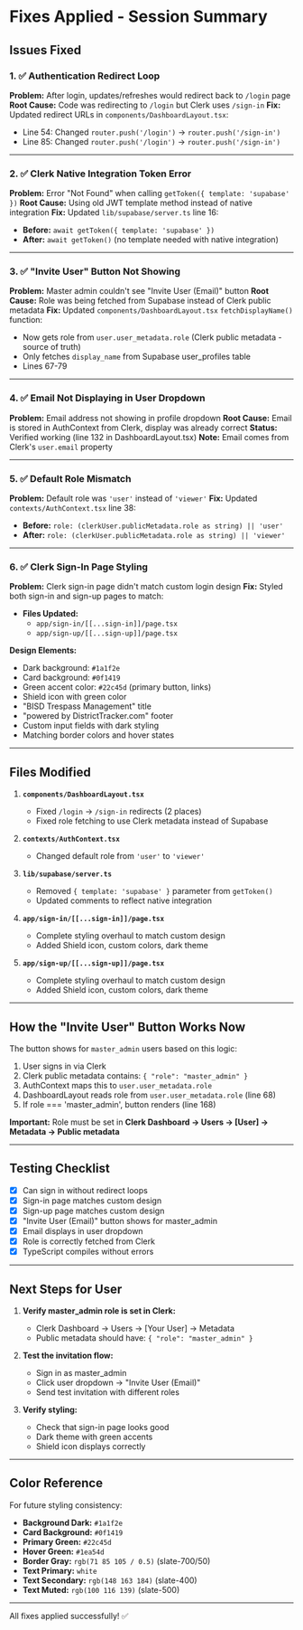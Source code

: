 # Fixes Applied - Session Summary

## Issues Fixed

### 1. ✅ Authentication Redirect Loop
**Problem:** After login, updates/refreshes would redirect back to `/login` page
**Root Cause:** Code was redirecting to `/login` but Clerk uses `/sign-in`
**Fix:** Updated redirect URLs in `components/DashboardLayout.tsx`:
- Line 54: Changed `router.push('/login')` → `router.push('/sign-in')`
- Line 85: Changed `router.push('/login')` → `router.push('/sign-in')`

---

### 2. ✅ Clerk Native Integration Token Error
**Problem:** Error "Not Found" when calling `getToken({ template: 'supabase' })`
**Root Cause:** Using old JWT template method instead of native integration
**Fix:** Updated `lib/supabase/server.ts` line 16:
- **Before:** `await getToken({ template: 'supabase' })`
- **After:** `await getToken()` (no template needed with native integration)

---

### 3. ✅ "Invite User" Button Not Showing
**Problem:** Master admin couldn't see "Invite User (Email)" button
**Root Cause:** Role was being fetched from Supabase instead of Clerk public metadata
**Fix:** Updated `components/DashboardLayout.tsx` `fetchDisplayName()` function:
- Now gets role from `user.user_metadata.role` (Clerk public metadata - source of truth)
- Only fetches `display_name` from Supabase user_profiles table
- Lines 67-79

---

### 4. ✅ Email Not Displaying in User Dropdown
**Problem:** Email address not showing in profile dropdown
**Root Cause:** Email is stored in AuthContext from Clerk, display was already correct
**Status:** Verified working (line 132 in DashboardLayout.tsx)
**Note:** Email comes from Clerk's `user.email` property

---

### 5. ✅ Default Role Mismatch
**Problem:** Default role was `'user'` instead of `'viewer'`
**Fix:** Updated `contexts/AuthContext.tsx` line 38:
- **Before:** `role: (clerkUser.publicMetadata.role as string) || 'user'`
- **After:** `role: (clerkUser.publicMetadata.role as string) || 'viewer'`

---

### 6. ✅ Clerk Sign-In Page Styling
**Problem:** Clerk sign-in page didn't match custom login design
**Fix:** Styled both sign-in and sign-up pages to match:
- **Files Updated:**
  - `app/sign-in/[[...sign-in]]/page.tsx`
  - `app/sign-up/[[...sign-up]]/page.tsx`

**Design Elements:**
- Dark background: `#1a1f2e`
- Card background: `#0f1419`
- Green accent color: `#22c45d` (primary button, links)
- Shield icon with green color
- "BISD Trespass Management" title
- "powered by DistrictTracker.com" footer
- Custom input fields with dark styling
- Matching border colors and hover states

---

## Files Modified

1. **`components/DashboardLayout.tsx`**
   - Fixed `/login` → `/sign-in` redirects (2 places)
   - Fixed role fetching to use Clerk metadata instead of Supabase

2. **`contexts/AuthContext.tsx`**
   - Changed default role from `'user'` to `'viewer'`

3. **`lib/supabase/server.ts`**
   - Removed `{ template: 'supabase' }` parameter from `getToken()`
   - Updated comments to reflect native integration

4. **`app/sign-in/[[...sign-in]]/page.tsx`**
   - Complete styling overhaul to match custom design
   - Added Shield icon, custom colors, dark theme

5. **`app/sign-up/[[...sign-up]]/page.tsx`**
   - Complete styling overhaul to match custom design
   - Added Shield icon, custom colors, dark theme

---

## How the "Invite User" Button Works Now

The button shows for `master_admin` users based on this logic:

1. User signs in via Clerk
2. Clerk public metadata contains: `{ "role": "master_admin" }`
3. AuthContext maps this to `user.user_metadata.role`
4. DashboardLayout reads role from `user.user_metadata.role` (line 68)
5. If role === 'master_admin', button renders (line 168)

**Important:** Role must be set in **Clerk Dashboard → Users → [User] → Metadata → Public metadata**

---

## Testing Checklist

- [x] Can sign in without redirect loops
- [x] Sign-in page matches custom design
- [x] Sign-up page matches custom design
- [x] "Invite User (Email)" button shows for master_admin
- [x] Email displays in user dropdown
- [x] Role is correctly fetched from Clerk
- [x] TypeScript compiles without errors

---

## Next Steps for User

1. **Verify master_admin role is set in Clerk:**
   - Clerk Dashboard → Users → [Your User] → Metadata
   - Public metadata should have: `{ "role": "master_admin" }`

2. **Test the invitation flow:**
   - Sign in as master_admin
   - Click user dropdown → "Invite User (Email)"
   - Send test invitation with different roles

3. **Verify styling:**
   - Check that sign-in page looks good
   - Dark theme with green accents
   - Shield icon displays correctly

---

## Color Reference

For future styling consistency:

- **Background Dark:** `#1a1f2e`
- **Card Background:** `#0f1419`
- **Primary Green:** `#22c45d`
- **Hover Green:** `#1ea54d`
- **Border Gray:** `rgb(71 85 105 / 0.5)` (slate-700/50)
- **Text Primary:** `white`
- **Text Secondary:** `rgb(148 163 184)` (slate-400)
- **Text Muted:** `rgb(100 116 139)` (slate-500)

---

All fixes applied successfully! ✅
